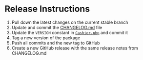 # Release Instructions

 1. Pull down the latest changes on the current stable branch
 2. Update and commit the [CHANGELOG.md](./CHANGELOG.md) file
 3. Update the `VERSION` constant in [`Cashier.php`](./src/Cashier.php) and commit it
 4. Tag a new version of the package
 5. Push all commits and the new tag to GitHub
 6. Create a new GitHub release with the same release notes from CHANGELOG.md
